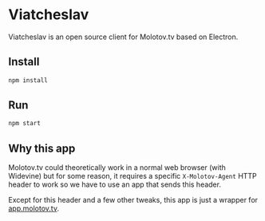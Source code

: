 # Viatcheslav

Viatcheslav is an open source client for Molotov.tv based on Electron.

## Install

```bash
npm install
```

## Run

```bash
npm start
```

## Why this app

Molotov.tv could theoretically work in a normal web browser (with Widevine)
but for some reason, it requires a specific `X-Molotov-Agent` HTTP header to work
so we have to use an app that sends this header.

Except for this header and a few other tweaks, this app is just a wrapper for [app.molotov.tv](https://app.molotov.tv/home).
